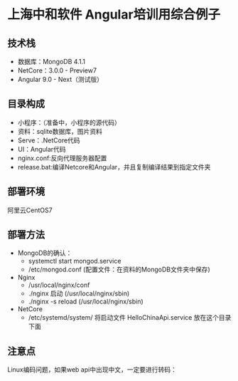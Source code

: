# 上海中和软件 Angular培训用综合例子

## 技术栈

- 数据库：MongoDB 4.1.1
- NetCore：3.0.0 - Preview7
- Angular 9.0 - Next（测试版）

## 目录构成

- 小程序：（准备中，小程序的源代码）
- 资料：sqlite数据库，图片资料
- Serve：.NetCore代码
- UI：Angular代码
- nginx.conf:反向代理服务器配置
- release.bat:编译Netcore和Angular，并且复制编译结果到指定文件夹

## 部署环境

阿里云CentOS7

## 部署方法

- MongoDB的确认：
  - systemctl start mongod.service
  - /etc/mongod.conf (配置文件：在资料的MongoDB文件夹中保存)
- Nginx
  - /usr/local/nginx/conf
  - ./nginx 启动 (/usr/local/nginx/sbin)
  - ./nginx -s reload (/usr/local/nginx/sbin)
- NetCore
  - /etc/systemd/system/  将启动文件 HelloChinaApi.service 放在这个目录下面
  
## 注意点

Linux编码问题，如果web api中出现中文，一定要进行转码：
  